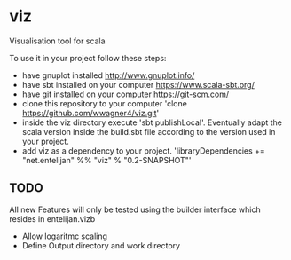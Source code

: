 # viz
Visualisation tool for scala

To use it in your project follow these steps:
* have gnuplot installed http://www.gnuplot.info/
* have sbt installed on your computer https://www.scala-sbt.org/
* have git installed on your computer https://git-scm.com/
* clone this repository to your computer 'clone https://github.com/wwagner4/viz.git'
* inside the viz directory execute 'sbt publishLocal'. Eventually adapt the scala version inside the build.sbt file according to the version used in your project.
* add viz as a dependency to your project. 'libraryDependencies += "net.entelijan" %% "viz" % "0.2-SNAPSHOT"'

## TODO
All new Features will only be tested using the builder interface which
resides in entelijan.vizb

- Allow logaritmc scaling
- Define Output directory and work directory